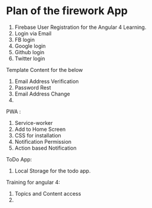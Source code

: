 # Plan of the firework App
1. Firebase User Registration for the Angular 4 Learning.
2. Login via Email
3. FB login
4. Google login
5. Github login
6. Twitter login

Template Content for the below
1. Email Address Verification
2. Password Rest
3. Email Address Change
4. 

PWA :
1. Service-worker
2. Add to Home Screen
3. CSS for installation
4. Notification Permission 
5. Action based Notification


ToDo App: 
1. Local Storage for the todo app.


Training for angular 4:
1. Topics and Content access
2. 